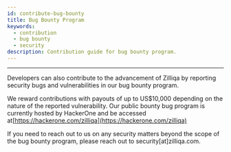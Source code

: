 ```yaml
---
id: contribute-bug-bounty
title: Bug Bounty Program
keywords:
  - contribution
  - bug bounty
  - security
description: Contribution guide for bug bounty program.
---
```


---

Developers can also contribute to the advancement of Zilliqa by reporting security bugs and vulnerabilities in our bug bounty program.

We reward contributions with payouts of up to US$10,000 depending on the nature of the reported vulnerability. Our public bounty bug program is currently
hosted by HackerOne and be accessed at[https://hackerone.com/zilliqa](https://hackerone.com/zilliqa)

If you need to reach out to us on any security matters beyond the scope of the bug bounty program, please reach out to security[at]zilliqa.com.
